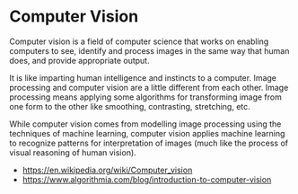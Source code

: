 # Computer Vision

Computer vision is a field of computer science that works on enabling computers to see, identify and process images in the same way that human does, and provide appropriate output.

It is like imparting human intelligence and instincts to a computer.
Image processing and computer vision are a little different from each other. Image processing means applying some algorithms for transforming image from one form to the other like smoothing, contrasting, stretching, etc.

While computer vision comes from modelling image processing using the techniques of machine learning, computer vision applies machine learning to recognize patterns for interpretation of images (much like the process of visual reasoning of human vision).

* <https://en.wikipedia.org/wiki/Computer_vision>
* <https://www.algorithmia.com/blog/introduction-to-computer-vision>
